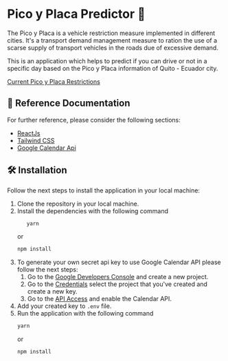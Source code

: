 # Pico y Placa Predictor 🚦

The Pico y Placa is a vehicle restriction measure implemented in different cities. It's a transport demand
management measure to ration the use of a scarse supply of transport vehicles in the roads due of excessive demand.

This is an application which helps to predict if you can drive or not in a specific day based on the Pico y Placa
information of Quito - Ecuador city.

[Current Pico y Placa Restrictions](https://www.primicias.ec/noticias/sociedad/pico-placa-quito-trafico-movilidad/)

## 📄 Reference Documentation

For further reference, please consider the following sections:

* [ReactJs](https://reactjs.org)
* [Tailwind CSS](https://tailwindcss.com/docs)
* [Google Calendar Api](https://developers.google.com/calendar/api/v3/reference)

## 🛠 Installation

Follow the next steps to install the application in your local machine:

1. Clone the repository in your local machine.
2. Install the dependencies with the following command
	 ```sh
		yarn
	 ```
	 or
	 ```sh
	 npm install
	 ```
3. To generate your own secret api key to use Google Calendar API please follow the next steps:
	1. Go to the [Google Developers Console](https://console.developers.google.com/apis/credentials) and create a new
		 project.
	2. Go to the [Credentials](https://console.developers.google.com/apis/credentials) select the project that you've
		 created and
		 create a new
		 key.
	3. Go to the [API Access](https://console.developers.google.com/apis/api/calendar) and enable the Calendar API.
4. Add your created key to `.env` file.
5. Run the application with the following command
	 ```sh
   yarn
	 ```
	 or
   ```sh
   npm install
   ```